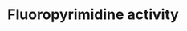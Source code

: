 ---
annotations:
- id: DOID:162
  parent: disease of cellular proliferation
  type: Disease Ontology
  value: cancer
- id: PW:0000754
  parent: drug pathway
  type: Pathway Ontology
  value: drug pathway
- id: CL:0000182
  parent: native cell
  type: Cell Type Ontology
  value: hepatocyte
- id: PW:0000605
  parent: disease pathway
  type: Pathway Ontology
  value: cancer pathway
authors:
- Mkutmon
- MaintBot
- Fehrhart
- Eweitz
description: 'The main mechanism of 5-FU activation is conversion to fluorodeoxyuridine
  monophosphate (FdUMP) which inhibits the enzyme thymidylate synthase (TYMS), an
  important part of the folate-homocysteine cycle and purine and pyrimidine synthesis
  The conversion of 5-FU to FdUMP can occur via thymidylate phosphorylase (TYMP) to
  fluorodeoxyuridine (FUDR) and then by the action of thymidine kinase to FdUMP or
  indirectly via fluorouridine monophosphate (FUMP) or fluroridine (FUR) to fluorouridine
  diphosphate (FUDP) and then ribonucleotide reductase action to FdUDP and FdUMP.
  FUDP and FdUDP can also be converted to FUTP and FdUTP and incorporated into RNA
  and DNA respectively which also contributes to the pharmacodynamic actions of fluoropyrimidines.  Sources:
  [http://www.pharmgkb.org/do/serve?objId=PA150653776&objCls=Pathway PharmGKB:Fluoropyrimidine
  Pharmacokinetics], [http://www.pharmgkb.org/do/serve?objId=PA165291507&objCls=Pathway
  PharmGKB:Fluoropyrimidine Pharmacodynamics], [http://en.wikipedia.org/wiki/Fluorouracil
  Wikipedia:Fluorouracil]'
last-edited: 2021-05-21
organisms:
- Bos taurus
redirect_from:
- /index.php/Pathway:WP3275
- /instance/WP3275
- /instance/WP3275_r117513
revision: r117513
schema-jsonld:
- '@context': https://schema.org/
  '@id': https://wikipathways.github.io/pathways/WP3275.html
  '@type': Dataset
  creator:
    '@type': Organization
    name: WikiPathways
  description: 'The main mechanism of 5-FU activation is conversion to fluorodeoxyuridine
    monophosphate (FdUMP) which inhibits the enzyme thymidylate synthase (TYMS), an
    important part of the folate-homocysteine cycle and purine and pyrimidine synthesis
    The conversion of 5-FU to FdUMP can occur via thymidylate phosphorylase (TYMP)
    to fluorodeoxyuridine (FUDR) and then by the action of thymidine kinase to FdUMP
    or indirectly via fluorouridine monophosphate (FUMP) or fluroridine (FUR) to fluorouridine
    diphosphate (FUDP) and then ribonucleotide reductase action to FdUDP and FdUMP.
    FUDP and FdUDP can also be converted to FUTP and FdUTP and incorporated into RNA
    and DNA respectively which also contributes to the pharmacodynamic actions of
    fluoropyrimidines.  Sources: [http://www.pharmgkb.org/do/serve?objId=PA150653776&objCls=Pathway
    PharmGKB:Fluoropyrimidine Pharmacokinetics], [http://www.pharmgkb.org/do/serve?objId=PA165291507&objCls=Pathway
    PharmGKB:Fluoropyrimidine Pharmacodynamics], [http://en.wikipedia.org/wiki/Fluorouracil
    Wikipedia:Fluorouracil]'
  keywords:
  - 5,10-Methylenetetrahydrofolate
  - 5-FU
  - 5-fluorouracil (5-FU)
  - ABCC4
  - ABCC5
  - ABCG2
  - CDA
  - CES1
  - CES2
  - CYP2A6
  - Capecitabine
  - DHFR
  - DPYD
  - DPYS
  - Dihydrofolate
  - ERCC2
  - FPGS
  - FUMP
  - FUTP
  - GGH
  - MTHFR
  - PPAT
  - RRM1
  - RRM2
  - SLC22A7
  - SLC29A1
  - SMUG1
  - TDG
  - TK1
  - TP53
  - TYMS
  - Tegafur
  - UCK1
  - UCK2
  - UMPS
  - UPB1
  - UPP1
  - UPP2
  - XRCC3
  - dTMP
  - dUMP
  license: CC0
  name: Fluoropyrimidine activity
seo: CreativeWork
title: Fluoropyrimidine activity
wpid: WP3275
---